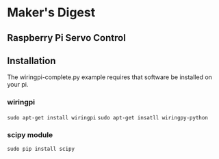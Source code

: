 # Maker's Digest
## Raspberry Pi Servo Control

## Installation
The wiringpi-complete.py example requires that software be installed on your pi.

### wiringpi
`sudo apt-get install wiringpi`
`sudo apt-get insatll wiringpy-python`

### scipy module
`sudo pip install scipy`

